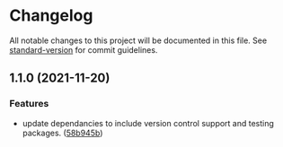 # Changelog

All notable changes to this project will be documented in this file. See [standard-version](https://github.com/conventional-changelog/standard-version) for commit guidelines.

## 1.1.0 (2021-11-20)


### Features

* update dependancies to include version control support and testing packages. ([58b945b](https://github.com/Jaymontojo/algorithm-workbook/commit/58b945b37e606dbf1d0eb5bfc3318c2a74e424cf))
